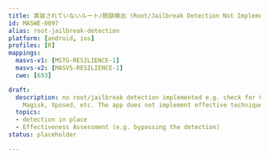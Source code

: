 ```yaml
---
title: 実装されていないルート/脱獄検出 (Root/Jailbreak Detection Not Implemented)
id: MASWE-0097
alias: root-jailbreak-detection
platform: [android, ios]
profiles: [R]
mappings:
  masvs-v1: [MSTG-RESILIENCE-1]
  masvs-v2: [MASVS-RESILIENCE-1]
  cwe: [693]

draft:
  description: no root/jailbreak detection implemented e.g. check for Cydia, SuperSU,
    Magisk, Xposed, etc. The app does not implement effective techniques to detect if the device is rooted or jailbroken (CWE-693).
  topics:
  - detection in place
  - Effectiveness Assessment (e.g. bypassing the detection)
status: placeholder

---
```

